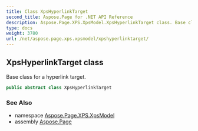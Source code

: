 ```yaml
---
title: Class XpsHyperlinkTarget
second_title: Aspose.Page for .NET API Reference
description: Aspose.Page.XPS.XpsModel.XpsHyperlinkTarget class. Base class for a hyperlink target
type: docs
weight: 3780
url: /net/aspose.page.xps.xpsmodel/xpshyperlinktarget/
---
```

## XpsHyperlinkTarget class

Base class for a hyperlink target.

```csharp
public abstract class XpsHyperlinkTarget
```

### See Also

* namespace [Aspose.Page.XPS.XpsModel](../../aspose.page.xps.xpsmodel/)
* assembly [Aspose.Page](../../)


